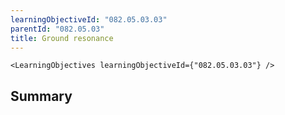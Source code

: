 ```yaml
---
learningObjectiveId: "082.05.03.03"
parentId: "082.05.03"
title: Ground resonance
---
```


```tsx eval
<LearningObjectives learningObjectiveId={"082.05.03.03"} />
```

## Summary

